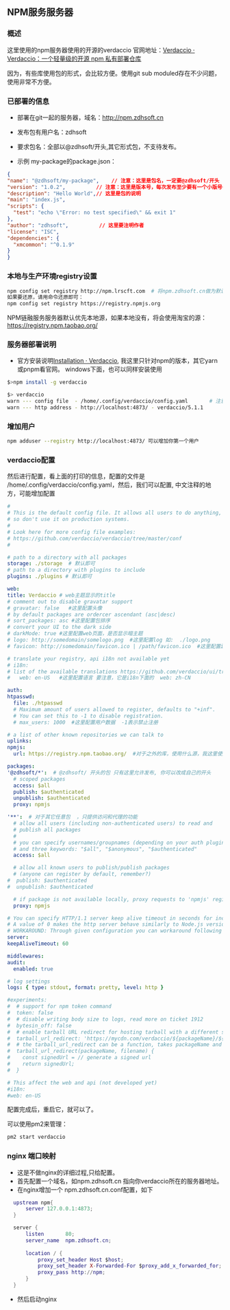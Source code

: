 

## NPM服务服务器

### 概述

这里使用的npm服务器使用的开源的verdaccio  官网地址：[Verdaccio · Verdaccio：一个轻量级的开源 npm 私有部署仓库](https://verdaccio.org/zh-CN/)

因为，有些库使用包的形式，会比较方便。使用git sub moduled存在不少问题，使用非常不方便。

### 已部署的信息

- 部署在git一起的服务器，域名：http://npm.zdhsoft.cn

- 发布包有用户名：zdhsoft


- 要求包名：全部以@zdhsoft/开头,其它形式包，不支待发布。

- 示例 my-package的package.json：

```json
{
"name": "@zdhsoft/my-package",    // 注意：这里是包名，一定要@zdhsoft/开头
"version": "1.0.2",          // 注意：这里是版本号，每次发布至少要有一个小版号+1
"description": "Hello World",// 这里是包的说明 
"main": "index.js",
"scripts": {
  "test": "echo \"Error: no test specified\" && exit 1"
},
"author": "zdhsoft",          // 这里要注明作者
"license": "ISC",
"dependencies": {
  "xmcommon": "^0.1.9"
}
}

```

### 本地与生产环境registry设置

```bash
npm config set registry http://npm.lrscft.com  # 将npm.zdhsoft.cn做为默认的包源，这样，就不用再每次去设置了。
如果要还原，请用命令还原即可：
npm config set registry https://registry.npmjs.org
```

NPM链融服务服务器默认优先本地源，如果本地没有，将会使用淘宝的源：https://registry.npm.taobao.org/

### 服务器部署说明

- 官方安装说明[Installation · Verdaccio](https://verdaccio.org/docs/en/installation), 我这里只针对npm的版本，其它yarn或pnpm看官网。	windows下面，也可以同样安装使用

```bash
$>npm install -g verdaccio

$> verdaccio
warn --- config file  - /home/.config/verdaccio/config.yaml       # 注意，这里是配置文件的位置，第一次启动会默认创建
warn --- http address - http://localhost:4873/ - verdaccio/5.1.1

```

### 增加用户
```bash
npm adduser --registry http://localhost:4873/ 可以增加你第一个用户
```

### verdaccio配置

然后进行配置，看上面的打印的信息，配置的文件是 /home/.config/verdaccio/config.yaml，然后，我们可以配置, 中文注释的地方，可能增加配置

```yaml
#
# This is the default config file. It allows all users to do anything,
# so don't use it on production systems.
#
# Look here for more config file examples:
# https://github.com/verdaccio/verdaccio/tree/master/conf
#

# path to a directory with all packages
storage: ./storage  # 默认即可
# path to a directory with plugins to include
plugins: ./plugins # 默认即可

web:
title: Verdaccio # web主题显示的title
# comment out to disable gravatar support
# gravatar: false   #这里配置头像
# by default packages are ordercer ascendant (asc|desc)
# sort_packages: asc #这里配置包排序
# convert your UI to the dark side
# darkMode: true #这里配置web页面，是否显示暗主题 
# logo: http://somedomain/somelogo.png  #这里配置log 如:  ./logo.png
# favicon: http://somedomain/favicon.ico | /path/favicon.ico  #这里配置icon 如: ./favicon.ico

# translate your registry, api i18n not available yet
# i18n:
# list of the available translations https://github.com/verdaccio/ui/tree/master/i18n/translations
#   web: en-US   #这里配置语言 要注意，它是i18n下面的  web: zh-CN

auth:
htpasswd:
  file: ./htpasswd
  # Maximum amount of users allowed to register, defaults to "+inf".
  # You can set this to -1 to disable registration.
  # max_users: 1000  #这里配置用户数据  -1表示禁止注册

# a list of other known repositories we can talk to
uplinks:
npmjs:
  url: https://registry.npm.taobao.org/  #对于之外的库，使用什么源，我这里使用淘宝源

packages:
'@zdhsoft/*':  # @zdhsoft/ 开头的包 只有这里允许发布, 你可以改成自己的开头
  # scoped packages
  access: $all
  publish: $authenticated
  unpublish: $authenticated
  proxy: npmjs

'**':  # 对于其它任意包  ，只提供访问和代理的功能
  # allow all users (including non-authenticated users) to read and
  # publish all packages
  #
  # you can specify usernames/groupnames (depending on your auth plugin)
  # and three keywords: "$all", "$anonymous", "$authenticated"
  access: $all

  # allow all known users to publish/publish packages
  # (anyone can register by default, remember?)
#  publish: $authenticated
#  unpublish: $authenticated

  # if package is not available locally, proxy requests to 'npmjs' registry
  proxy: npmjs

# You can specify HTTP/1.1 server keep alive timeout in seconds for incoming connections.
# A value of 0 makes the http server behave similarly to Node.js versions prior to 8.0.0, which did not have a keep-alive timeout.
# WORKAROUND: Through given configuration you can workaround following issue https://github.com/verdaccio/verdaccio/issues/301. Set to 0 in case 60 is not enough.
server:
keepAliveTimeout: 60

middlewares:
audit:
  enabled: true

# log settings
logs: { type: stdout, format: pretty, level: http }

#experiments:
#  # support for npm token command
#  token: false
#  # disable writing body size to logs, read more on ticket 1912
#  bytesin_off: false
#  # enable tarball URL redirect for hosting tarball with a different server, the tarball_url_redirect can be a template string
#  tarball_url_redirect: 'https://mycdn.com/verdaccio/${packageName}/${filename}'
#  # the tarball_url_redirect can be a function, takes packageName and filename and returns the url, when working with a js configuration file
#  tarball_url_redirect(packageName, filename) {
#    const signedUrl = // generate a signed url
#    return signedUrl;
#  }

# This affect the web and api (not developed yet)
#i18n:
#web: en-US

```

配置完成后，重启它，就可以了。

可以使用pm2来管理：

```bash
pm2 start verdaccio
```

 ### nginx 端口映射  
 - 这是不做nginx的详细过程,只给配置。
 - 首先配置一个域名，如npm.zdhsoft.cn 指向你verdaccio所在的服务器地址。
 - 在nginx增加一个  npm.zdhsoft.cn.conf配置，如下
  ```lua
	upstream npm{
		server 127.0.0.1:4873;
	}

	server {
		listen       80;
		server_name  npm.zdhsoft.cn;
		
		location / {
			proxy_set_header Host $host;
			proxy_set_header X-Forwarded-For $proxy_add_x_forwarded_for;
			proxy_pass http://npm;
		}
	}
  ```
 - 然后启动nginx  

  